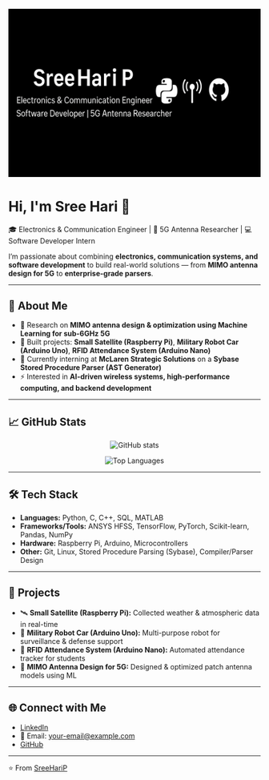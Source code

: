 <!-- Banner -->
<p align="center">
  <img src="https://github.com/srehrix/SreeHariP/blob/main/banner.png" alt="Banner" />
</p>

# Hi, I'm Sree Hari 👋  

🎓 Electronics & Communication Engineer | 📡 5G Antenna Researcher | 💻 Software Developer Intern  

I’m passionate about combining **electronics, communication systems, and software development** to build real-world solutions — from **MIMO antenna design for 5G** to **enterprise-grade parsers**.  

---

## 🚀 About Me  
- 🔬 Research on **MIMO antenna design & optimization using Machine Learning for sub-6GHz 5G**  
- 🤖 Built projects: **Small Satellite (Raspberry Pi)**, **Military Robot Car (Arduino Uno)**, **RFID Attendance System (Arduino Nano)**  
- 💼 Currently interning at **McLaren Strategic Solutions** on a **Sybase Stored Procedure Parser (AST Generator)**  
- ⚡ Interested in **AI-driven wireless systems, high-performance computing, and backend development**  

---

## 📈 GitHub Stats  

<p align="center">
  <img src="https://github-readme-stats.vercel.app/api?username=SreeHariP&show_icons=true&theme=radical" alt="GitHub stats" />
</p>

<p align="center">
  <img src="https://github-readme-stats.vercel.app/api/top-langs/?username=SreeHariP&layout=compact&theme=radical" alt="Top Languages" />
</p>

---

## 🛠 Tech Stack  

- **Languages:** Python, C, C++, SQL, MATLAB  
- **Frameworks/Tools:** ANSYS HFSS, TensorFlow, PyTorch, Scikit-learn, Pandas, NumPy  
- **Hardware:** Raspberry Pi, Arduino, Microcontrollers  
- **Other:** Git, Linux, Stored Procedure Parsing (Sybase), Compiler/Parser Design  

---

## 📌 Projects  

- 🛰 **Small Satellite (Raspberry Pi):** Collected weather & atmospheric data in real-time  
- 🤖 **Military Robot Car (Arduino Uno):** Multi-purpose robot for surveillance & defense support  
- 🎫 **RFID Attendance System (Arduino Nano):** Automated attendance tracker for students  
- 📡 **MIMO Antenna Design for 5G:** Designed & optimized patch antenna models using ML  

---

## 🌐 Connect with Me  

- [LinkedIn](https://www.linkedin.com/in/your-link)  
- 📧 Email: your-email@example.com  
- [GitHub](https://github.com/srehrix)  

---

⭐️ From [SreeHariP](https://github.com/srehrix)
